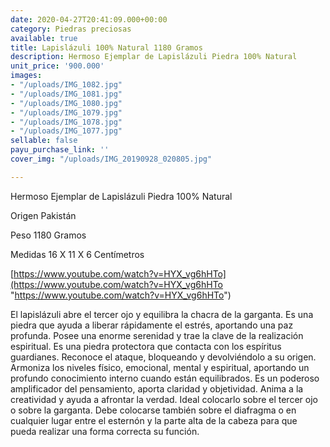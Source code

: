 ```yaml
---
date: 2020-04-27T20:41:09.000+00:00
category: Piedras preciosas
available: true
title: Lapislázuli 100% Natural 1180 Gramos
description: Hermoso Ejemplar de Lapislázuli Piedra 100% Natural
unit_price: '900.000'
images:
- "/uploads/IMG_1082.jpg"
- "/uploads/IMG_1081.jpg"
- "/uploads/IMG_1080.jpg"
- "/uploads/IMG_1079.jpg"
- "/uploads/IMG_1078.jpg"
- "/uploads/IMG_1077.jpg"
sellable: false
payu_purchase_link: ''
cover_img: "/uploads/IMG_20190928_020805.jpg"

---
```

Hermoso Ejemplar de Lapislázuli Piedra 100% Natural

Origen Pakistán 

Peso 1180 Gramos 

Medidas 16 X 11 X 6 Centímetros

[https://www.youtube.com/watch?v=HYX_vg6hHTo](https://www.youtube.com/watch?v=HYX_vg6hHTo "https://www.youtube.com/watch?v=HYX_vg6hHTo")

El lapislázuli abre el tercer ojo y equilibra la chacra de la garganta. Es una piedra que ayuda a liberar rápidamente el estrés, aportando una paz profunda. Posee una enorme serenidad y trae la clave de la realización espiritual. Es una piedra protectora que contacta con los espíritus guardianes. Reconoce el ataque, bloqueando y devolviéndolo a su origen. Armoniza los niveles físico, emocional, mental y espiritual, aportando un profundo conocimiento interno cuando están equilibrados. Es un poderoso amplificador del pensamiento, aporta claridad y objetividad. Anima a la creatividad y ayuda a afrontar la verdad. Ideal colocarlo sobre el tercer ojo o sobre la garganta. Debe colocarse también sobre el diafragma o en cualquier lugar entre el esternón y la parte alta de la cabeza para que pueda realizar una forma correcta su función.